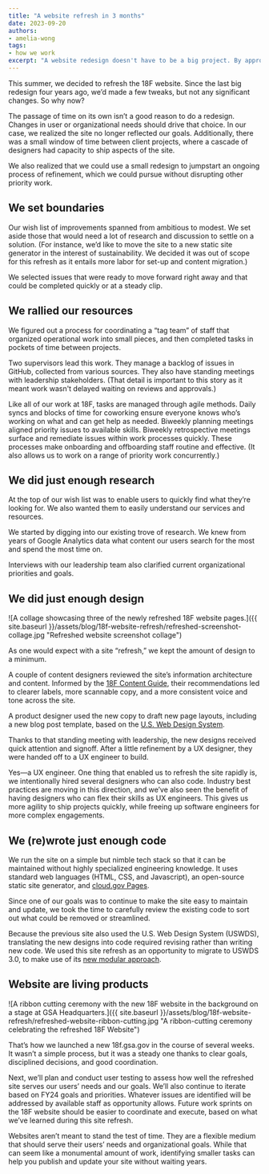 ```yaml
---
title: "A website refresh in 3 months"
date: 2023-09-20
authors: 
- amelia-wong
tags: 
- how we work
excerpt: "A website redesign doesn't have to be a big project. By approaching it as a process of iteration, we launched a refreshed site in the span of several weeks."
---
```


This summer, we decided to refresh the 18F website. Since the last big redesign four years ago, we’d made a few tweaks, but not any significant changes. So why now?

The passage of time on its own isn’t a good reason to do a redesign. Changes in user or organizational needs should drive that choice. In our case, we realized the site no longer reflected our goals. Additionally, there was a small window of time between client projects, where a cascade of designers had capacity to ship aspects of the site. 

We also realized that we could use a small redesign to jumpstart an ongoing process of refinement, which we could pursue without disrupting other priority work. 

## We set boundaries
Our wish list of improvements spanned from ambitious to modest. We set aside those that would need a lot of research and discussion to settle on a solution. (For instance, we’d like to move the site to a new static site generator in the interest of sustainability. We decided it was out of scope for this refresh as it entails more labor for set-up and content migration.)

We selected issues that were ready to move forward right away and that could be completed quickly or at a steady clip.

## We rallied our resources

We figured out a process for coordinating a “tag team” of staff that organized operational work into small pieces, and then completed tasks in pockets of time between projects.

Two supervisors lead this work. They manage a backlog of issues in GitHub, collected from various sources. They also have standing meetings with leadership stakeholders. (That detail is important to this story as it meant work wasn't delayed waiting on reviews and approvals.)

Like all of our work at 18F, tasks are managed through agile methods. Daily syncs and blocks of time for coworking ensure everyone knows who’s working on what and can get help as needed. Biweekly planning meetings aligned priority issues to available skills. Biweekly retrospective meetings surface and remediate issues within work processes quickly. These processes make onboarding and offboarding staff routine and effective. (It also allows us to work on a range of priority work concurrently.)

## We did just enough research

At the top of our wish list was to enable users to quickly find what they’re looking for. We also wanted them to easily understand our services and resources.

We started by digging into our existing trove of research. We knew from years of Google Analytics data what content our users search for the most and spend the most time on. 

Interviews with our leadership team also clarified current organizational priorities and goals.

## We did just enough design

![A collage showcasing three of the newly refreshed 18F website pages.]({{ site.baseurl }}/assets/blog/18f-website-refresh/refreshed-screenshot-collage.jpg "Refreshed website screenshot collage")

As one would expect with a site “refresh,” we kept the amount of design to a minimum.

A couple of content designers reviewed the site’s information architecture and content. Informed by the [18F Content Guide](https://content-guide.18f.gov/), their recommendations led to clearer labels, more scannable copy, and a more consistent voice and tone across the site.

A product designer used the new copy to draft new page layouts, including a new blog post template, based on the [U.S. Web Design System](https://designsystem.digital.gov/).

Thanks to that standing meeting with leadership, the new designs received quick attention and signoff. After a little refinement by a UX designer, they were handed off to a UX engineer to build.

Yes—a UX engineer. One thing that enabled us to refresh the site rapidly is, we intentionally hired several designers who can also code. Industry best practices are moving in this direction, and we’ve also seen the benefit of having designers who can flex their skills as UX engineers. This gives us more agility to ship projects quickly, while freeing up software engineers for more complex engagements. 

## We (re)wrote just enough code

We run the site on a simple but nimble tech stack so that it can be maintained without highly specialized engineering knowledge. It uses standard web languages (HTML, CSS, and Javascript), an open-source static site generator, and [cloud.gov Pages](https://cloud.gov/pages/). 

Since one of our goals was to continue to make the site easy to maintain and update, we took the time to carefully review the existing code to sort out what could be removed or streamlined. 

Because the previous site also used the U.S. Web Design System (USWDS), translating the new designs into code required revising rather than writing new code. We used this site refresh as an opportunity to migrate to USWDS 3.0, to make use of its [new modular approach](https://designsystem.digital.gov/whats-new/updates/2022/04/28/introducing-uswds-3-0/).

## Website are living products

![A ribbon cutting ceremony with the new 18F website in the background on a stage at GSA Headquarters.]({{ site.baseurl }}/assets/blog/18f-website-refresh/refreshed-website-ribbon-cutting.jpg "A ribbon-cutting ceremony celebrating the refreshed 18F Website")

That’s how we launched a new 18f.gsa.gov in the course of several weeks. It wasn’t a simple process, but it was a steady one thanks to clear goals, disciplined decisions, and good coordination. 

Next, we’ll plan and conduct user testing to assess how well the refreshed site serves our users’ needs and our goals. We’ll also continue to iterate based on FY24 goals and priorities. Whatever issues are identified will be addressed by available staff as opportunity allows. Future work sprints on the 18F website should be easier to coordinate and execute, based on what we’ve learned during this site refresh. 

Websites aren’t meant to stand the test of time. They are a flexible medium that should serve their users’ needs and organizational goals. While that can seem like a monumental amount of work, identifying smaller tasks can help you publish and update your site without waiting years.
